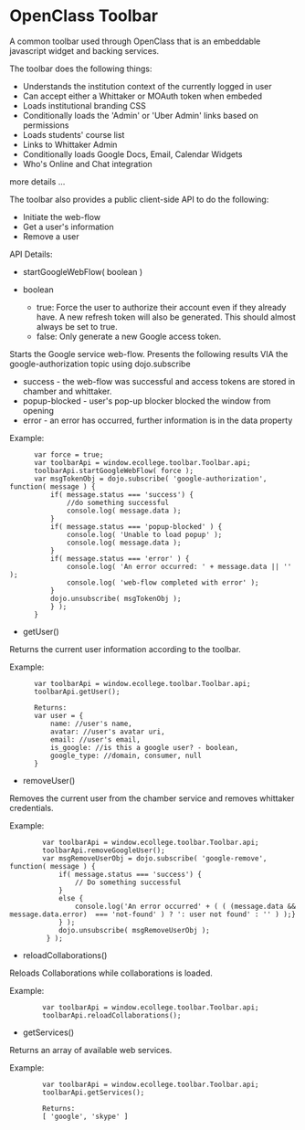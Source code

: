 OpenClass Toolbar
=================

A common toolbar used through OpenClass that is an embeddable javascript widget and backing services.

The toolbar does the following things:

* Understands the institution context of the currently logged in user
* Can accept either a Whittaker or MOAuth token when embeded
* Loads institutional branding CSS
* Conditionally loads the 'Admin' or 'Uber Admin' links based on permissions
* Loads students' course list
* Links to Whittaker Admin
* Conditionally loads Google Docs, Email, Calendar Widgets
* Who's Online and Chat integration


more details ...

The toolbar also provides a public client-side API to do the following:

 * Initiate the web-flow
 * Get a user's information
 * Remove a user

API Details:

 * startGoogleWebFlow( boolean )
 
  * boolean 
     - true: Force the user to authorize their account even if they already have. A new refresh token will also be generated. This should almost always be set to true.
     - false: Only generate a new Google access token.
 
 Starts the Google service web-flow. Presents the following results VIA the google-authorization topic using dojo.subscribe
  * success - the web-flow was successful and access tokens are stored in chamber and whittaker.
  * popup-blocked - user's pop-up blocker blocked the window from opening
  * error - an error has occurred, further information is in the data property


 Example:
               
          var force = true;
          var toolbarApi = window.ecollege.toolbar.Toolbar.api;
          toolbarApi.startGoogleWebFlow( force );
          var msgTokenObj = dojo.subscribe( 'google-authorization', function( message ) {
              if( message.status === 'success') {
                  //do something successful
                  console.log( message.data );
              }
              if( message.status === 'popup-blocked' ) {
                  console.log( 'Unable to load popup' );
                  console.log( message.data );
              }
              if( message.status === 'error' ) {
                  console.log( 'An error occurred: ' + message.data || '' );
                  console.log( 'web-flow completed with error' );
              }
              dojo.unsubscribe( msgTokenObj );
              } );
          }

 * getUser()
 
 Returns the current user information according to the toolbar.

 Example:
                         
          var toolbarApi = window.ecollege.toolbar.Toolbar.api;
          toolbarApi.getUser();
  
          Returns:
          var user = {
              name: //user's name,
              avatar: //user's avatar uri,
              email: //user's email,
              is_google: //is this a google user? - boolean,
              google_type: //domain, consumer, null 
          }


 * removeUser()
 
 Removes the current user from the chamber service and removes whittaker credentials.

 Example:

            var toolbarApi = window.ecollege.toolbar.Toolbar.api;
            toolbarApi.removeGoogleUser();
            var msgRemoveUserObj = dojo.subscribe( 'google-remove', function( message ) {
                if( message.status === 'success') {
                    // Do something successful
                }
                else {
                    console.log('An error occurred' + ( ( (message.data && message.data.error)  === 'not-found' ) ? ': user not found' : '' ) );}
                } );
                dojo.unsubscribe( msgRemoveUserObj );
             } );
 
 * reloadCollaborations()
             
 Reloads Collaborations while collaborations is loaded.

 Example:

            var toolbarApi = window.ecollege.toolbar.Toolbar.api;
            toolbarApi.reloadCollaborations();

 * getServices()
             
 Returns an array of available web services.

 Example:

            var toolbarApi = window.ecollege.toolbar.Toolbar.api;
            toolbarApi.getServices();
            
            Returns:
            [ 'google', 'skype' ]
